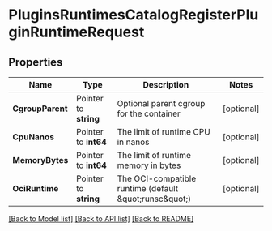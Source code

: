 # PluginsRuntimesCatalogRegisterPluginRuntimeRequest


## Properties

Name | Type | Description | Notes
------------ | ------------- | ------------- | -------------
**CgroupParent** | Pointer to **string** | Optional parent cgroup for the container | [optional] 
**CpuNanos** | Pointer to **int64** | The limit of runtime CPU in nanos | [optional] 
**MemoryBytes** | Pointer to **int64** | The limit of runtime memory in bytes | [optional] 
**OciRuntime** | Pointer to **string** | The OCI-compatible runtime (default \&quot;runsc\&quot;) | [optional] 





[[Back to Model list]](../README.md#documentation-for-models) [[Back to API list]](../README.md#documentation-for-api-endpoints) [[Back to README]](../README.md)


